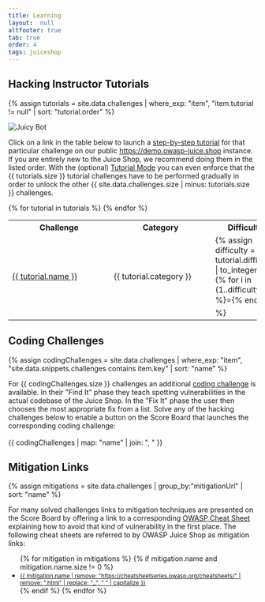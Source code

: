 ```yaml
---
title: Learning
layout:  null
altfooter: true
tab: true
order: 4
tags: juiceshop
---
```


## Hacking Instructor Tutorials

{% assign tutorials = site.data.challenges | where_exp: "item", "item.tutorial != null" | sort: "tutorial.order" %}

![Juicy Bot](https://raw.githubusercontent.com/juice-shop/juice-shop/master/frontend/src/assets/public/images/JuicyBot_MedicalMask.png)

Click on a link in the table below to launch a
[step-by-step tutorial](https://pwning.owasp-juice.shop/part1/challenges.html#hacking-instructor)
for that particular challenge on our public
<https://demo.owasp-juice.shop> instance. If you are entirely new to the
Juice Shop, we recommend doing them in the listed order. With the
(optional)
[Tutorial Mode](https://pwning.owasp-juice.shop/part1/challenges.html#tutorial-mode)
you can even enforce that the {{ tutorials.size }} tutorial challenges
have to be performed gradually in order to unlock the other {{
site.data.challenges.size | minus: tutorials.size }} challenges.

<table>
  <tr>
    <th>Challenge</th>
    <th>Category</th>
    <th>Difficulty</th>
  </tr>
  {% for tutorial in tutorials %}
  <tr>
    <td style="min-width: 190px"><a href="https://demo.owasp-juice.shop/#/hacking-instructor?challenge={{ tutorial.name }}" target="_blank">{{ tutorial.name }}</a></td>
    <td style="min-width: 190px">{{ tutorial.category }}</td>
    <td style="min-width: 100px">
    {% assign difficulty = tutorial.difficulty | to_integer %}
    {% for i in (1..difficulty) %}⭐{% endfor %}
    </td>
  </tr>
  {% endfor %}
</table>

## Coding Challenges

{% assign codingChallenges = site.data.challenges | where_exp: "item", "site.data.snippets.challenges contains item.key" | sort: "name" %}

For {{ codingChallenges.size }} challenges an additional [coding challenge](https://pwning.owasp-juice.shop/part1/challenges.html#coding-challenges) is available. In their "Find It" phase they teach
spotting vulnerabilities in the actual codebase of the Juice Shop. In the "Fix It" phase the user then chooses the most appropriate
fix from a list. Solve any of the hacking challenges below to enable a button on the Score Board that launches the corresponding
coding challenge:
<br><br>
{{ codingChallenges | map: "name" | join: ", " }}

## Mitigation Links

{% assign mitigations = site.data.challenges | group_by:"mitigationUrl" | sort: "name" %}

For many solved challenges links to mitigation techniques are presented on the Score Board by offering a link
to a corresponding [OWASP Cheat Sheet](https://cheatsheetseries.owasp.org/) explaining how to avoid that kind of vulnerability in the first place. The
following cheat sheets are referred to by OWASP Juice Shop as mitigation links:

<ul>
  {% for mitigation in mitigations %}
    {% if mitigation.name and mitigation.name.size != 0 %}
      <li><small><a href="{{ mitigation.name }}" target="_blank">{{ mitigation.name | remove: "https://cheatsheetseries.owasp.org/cheatsheets/" | remove: ".html" | replace: "_", " " | capitalize }}</a></small></li>
    {% endif %}
  {% endfor %}
</ul>
